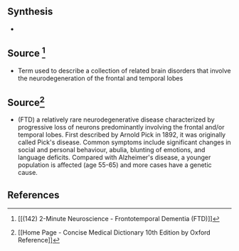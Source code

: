 ## Synthesis
- 
## Source [^1]
- Term used to describe a collection of related brain disorders that involve the neurodegeneration of the frontal and temporal lobes
## Source[^2]
- (FTD) a relatively rare neurodegenerative disease characterized by progressive loss of neurons predominantly involving the frontal and/or temporal lobes. First described by Arnold Pick in 1892, it was originally called Pick's disease. Common symptoms include significant changes in social and personal behaviour, abulia, blunting of emotions, and language deficits. Compared with Alzheimer's disease, a younger population is affected (age 55-65) and more cases have a genetic cause.
## References

[^1]: [[(142) 2-Minute Neuroscience - Frontotemporal Dementia (FTD)]]
[^2]: [[Home Page - Concise Medical Dictionary 10th Edition by Oxford Reference]]